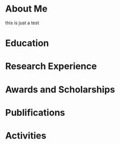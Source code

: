 # About Me

this is just a test

# Education


# Research Experience


# Awards and Scholarships


# Publifications


# Activities
